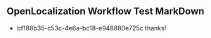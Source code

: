 ## OpenLocalization Workflow Test MarkDown
* bf188b35-c53c-4e6a-bc18-e948880e725c 
thanks!<!--HONumber=Mar16_HO2-->
